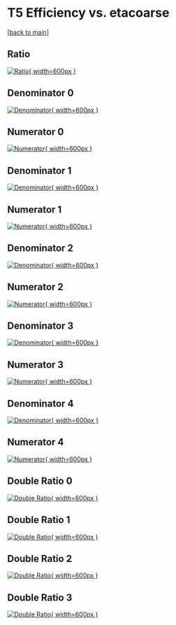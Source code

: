 # T5 Efficiency vs. etacoarse

[[back to main](./)]



## Ratio

[![Ratio](../mtv/var/T5_xtr_0_1_eff_etacoarse.png){ width=600px }](../mtv/var/T5_xtr_0_1_eff_etacoarse.pdf)

## Denominator 0

[![Denominator](../mtv/den/T5_xtr_0_1_eff_etacoarse_den0.png){ width=600px }](../mtv/den/T5_xtr_0_1_eff_etacoarse_den0.pdf)

## Numerator 0

[![Numerator](../mtv/num/T5_xtr_0_1_eff_etacoarse_num0.png){ width=600px }](../mtv/num/T5_xtr_0_1_eff_etacoarse_num0.pdf)

## Denominator 1

[![Denominator](../mtv/den/T5_xtr_0_1_eff_etacoarse_den1.png){ width=600px }](../mtv/den/T5_xtr_0_1_eff_etacoarse_den1.pdf)

## Numerator 1

[![Numerator](../mtv/num/T5_xtr_0_1_eff_etacoarse_num1.png){ width=600px }](../mtv/num/T5_xtr_0_1_eff_etacoarse_num1.pdf)

## Denominator 2

[![Denominator](../mtv/den/T5_xtr_0_1_eff_etacoarse_den2.png){ width=600px }](../mtv/den/T5_xtr_0_1_eff_etacoarse_den2.pdf)

## Numerator 2

[![Numerator](../mtv/num/T5_xtr_0_1_eff_etacoarse_num2.png){ width=600px }](../mtv/num/T5_xtr_0_1_eff_etacoarse_num2.pdf)

## Denominator 3

[![Denominator](../mtv/den/T5_xtr_0_1_eff_etacoarse_den3.png){ width=600px }](../mtv/den/T5_xtr_0_1_eff_etacoarse_den3.pdf)

## Numerator 3

[![Numerator](../mtv/num/T5_xtr_0_1_eff_etacoarse_num3.png){ width=600px }](../mtv/num/T5_xtr_0_1_eff_etacoarse_num3.pdf)

## Denominator 4

[![Denominator](../mtv/den/T5_xtr_0_1_eff_etacoarse_den4.png){ width=600px }](../mtv/den/T5_xtr_0_1_eff_etacoarse_den4.pdf)

## Numerator 4

[![Numerator](../mtv/num/T5_xtr_0_1_eff_etacoarse_num4.png){ width=600px }](../mtv/num/T5_xtr_0_1_eff_etacoarse_num4.pdf)

## Double Ratio 0

[![Double Ratio](../mtv/ratio/T5_xtr_0_1_eff_etacoarse_ratio0.png){ width=600px }](../mtv/ratio/T5_xtr_0_1_eff_etacoarse_ratio0.pdf)

## Double Ratio 1

[![Double Ratio](../mtv/ratio/T5_xtr_0_1_eff_etacoarse_ratio1.png){ width=600px }](../mtv/ratio/T5_xtr_0_1_eff_etacoarse_ratio1.pdf)

## Double Ratio 2

[![Double Ratio](../mtv/ratio/T5_xtr_0_1_eff_etacoarse_ratio2.png){ width=600px }](../mtv/ratio/T5_xtr_0_1_eff_etacoarse_ratio2.pdf)

## Double Ratio 3

[![Double Ratio](../mtv/ratio/T5_xtr_0_1_eff_etacoarse_ratio3.png){ width=600px }](../mtv/ratio/T5_xtr_0_1_eff_etacoarse_ratio3.pdf)

